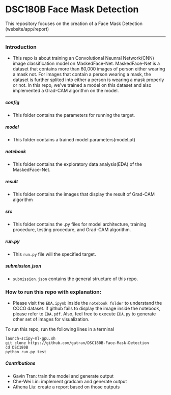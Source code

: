 # DSC180B Face Mask Detection

This repository focuses on the creation of a Face Mask Detection (website/app/report)

-----------------------------------------------------------------------------------------------------------------


### Introduction
* This repo is about training an Convolutional Neunral Network(CNN) image classification model on MaskedFace-Net. MaskedFace-Net is a dataset that contains more than 60,000 images of person either wearing a mask not. For images that contain a person wearing a mask, the dataset is further splited into either a person is wearing a mask properly or not. In this repo, we've trained a model on this dataset and also implemented a Grad-CAM algorithm on the model.

##### config 
* This folder contains the parameters for running the target.

##### model
* This folder contains a trained model parameters(model.pt)

##### notebook
* This folder contains the exploratory data analysis(EDA) of the MaskedFace-Net.

##### result
* This folder contains the images that display the result of Grad-CAM algorithm

##### src
* This folder contains the .py files for model architecture, training procedure, testing procedure, and Grad-CAM algorithm.

##### run.py
* This `run.py` file will the specified target.

##### submission.json
* `submission.json` contains the general structure of this repo.

### How to run this repo with explanation:
*  Please visit the `EDA.ipynb` inside the `notebook folder` to understand the COCO dataset. if github fails to display the image inside the notebook, please refer to `EDA.pdf`. Also, feel free to execute `EDA.py` to generate other set of images for visualization.

To run this repo, run the following lines in a terminal

```
launch-scipy-ml-gpu.sh
git clone https://github.com/gatran/DSC180B-Face-Mask-Detection
cd DSC180B
python run.py test
```

##### Contributions
* Gavin Tran: train the model and generate output
* Che-Wei Lin: implement gradcam and generate output
* Athena Liu: create a report based on those outputs
